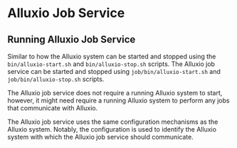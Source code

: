 Alluxio Job Service
===================

## Running Alluxio Job Service

Similar to how the Alluxio system can be started and stopped using the `bin/alluxio-start.sh` and `bin/alluxio-stop.sh` scripts. The Alluxio job service can be started and stopped using `job/bin/alluxio-start.sh` and `job/bin/alluxio-stop.sh` scripts.

The Alluxio job service does not require a running Alluxio system to start, however, it might need require a running Alluxio system to perform any jobs that communicate with Alluxio.  

The Alluxio job service uses the same configuration mechanisms as the Alluxio system. Notably, the configuration is used to identify the Alluxio system with which the Alluxio job service should communicate. 

